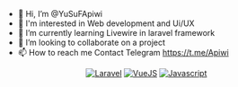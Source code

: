 - 👋 Hi, I’m @YuSuFApiwi
- 👀 I'm interested in Web development and Ui/UX
- 🌱 I’m currently learning Livewire in laravel framework
- 💞️ I’m looking to collaborate on a project
- 📫 How to reach me Contact Telegram https://t.me/Apiwi

<!---
YuSuFApiwi/YuSuFApiwi is a ✨ special ✨ repository because its `README.md` (this file) appears on your GitHub profile.
You can click the Preview link to take a look at your changes.
--->

<p align="center">
<a href="#"><img src="https://img.shields.io/static/v1?label=Framework&message=Laravel&color=orange" alt="Laravel"></a>
<a href="#"><img src="https://img.shields.io/static/v1?label=Framework&message=VueJS&color=green" alt="VueJS"></a>
<a href="#"><img src="https://img.shields.io/static/v1?label=Vanilla&message=Javascript&color=yellow" alt="Javascript"></a>
</p>
